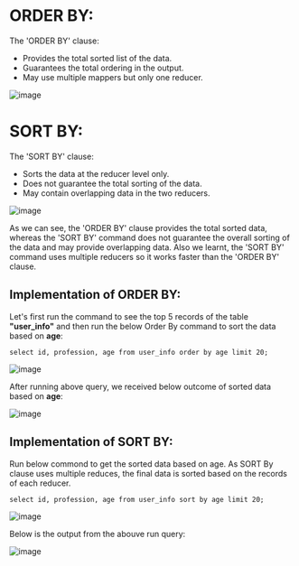 # ORDER BY:

The 'ORDER BY' clause:
- Provides the total sorted list of the data.
- Guarantees the total ordering in the output.
- May use multiple mappers but only one reducer.


![image](https://user-images.githubusercontent.com/56078504/201470732-02c22c19-fc79-4ab4-bf2f-5f6400efd1a2.png)


# SORT BY:
The 'SORT BY' clause:
- Sorts the data at the reducer level only.
- Does not guarantee the total sorting of the data.
- May contain overlapping data in the two reducers.

![image](https://user-images.githubusercontent.com/56078504/201470752-ae3a060a-ea29-4287-bd2f-1662ae92aee4.png)


As we can see, the 'ORDER BY' clause provides the total sorted data, whereas the 'SORT BY' command does not guarantee the overall sorting of the data and may provide overlapping data. Also we learnt, the 'SORT BY' command uses multiple reducers so it works faster than the 'ORDER BY' clause.

## Implementation of ORDER BY:
Let's first run the command to see the top 5 records of the table **"user_info"** and then run the below Order By command to sort the data based on **age**:

````
select id, profession, age from user_info order by age limit 20;
````

![image](https://user-images.githubusercontent.com/56078504/201469969-95ce8385-4a25-4448-a795-67b358f6a5c9.png)

After running above query, we received below outcome of sorted data based on **age**:

![image](https://user-images.githubusercontent.com/56078504/201470067-c0704f2a-93fb-4f55-8b23-aa5efc443e76.png)


## Implementation of SORT BY:

Run below commond to get the sorted data based on age. As SORT By clause uses multiple reduces, the final data is sorted based on the records of each reducer.

````
select id, profession, age from user_info sort by age limit 20;
````

![image](https://user-images.githubusercontent.com/56078504/201470565-bd500b81-277b-4127-916e-45e19ffcdedb.png)

Below is the output from the abouve run query:

![image](https://user-images.githubusercontent.com/56078504/201470668-48ce0b92-98b8-433b-b49e-0d690394606b.png)

